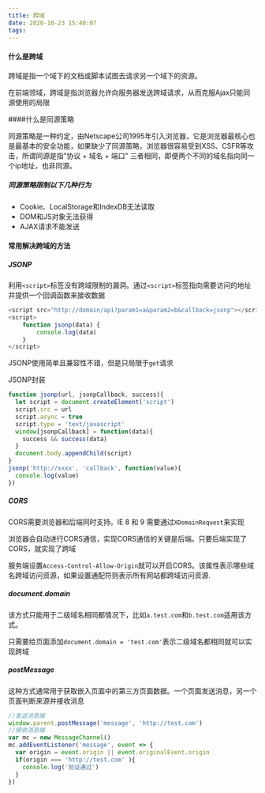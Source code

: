 ```yaml
---
title: 跨域
date: 2020-10-23 15:40:07
tags:
---
```


#### 什么是跨域

跨域是指一个域下的文档或脚本试图去请求另一个域下的资源。

在前端领域，跨域是指浏览器允许向服务器发送跨域请求，从而克服Ajax只能同源使用的局限

####什么是同源策略

同源策略是一种约定，由Netscape公司1995年引入浏览器，它是浏览器最核心也是最基本的安全功能，如果缺少了同源策略，浏览器很容易受到XSS、CSFR等攻击，所谓同源是指"协议 + 域名 + 端口" 三者相同，即便两个不同的域名指向同一个ip地址，也非同源。

##### 同源策略限制以下几种行为

- Cookie、LocalStorage和IndexDB无法读取
- DOM和JS对象无法获得
- AJAX请求不能发送

#### 常用解决跨域的方法

##### JSONP

利用``<script>``标签没有跨域限制的漏洞。通过``<script>``标签指向需要访问的地址并提供一个回调函数来接收数据

```js
<script src="http://domain/api?param1=a&param2=b&callback=jsonp"></script>
<script>
    function jsonp(data) {
    	console.log(data)
	}
</script>
```

JSONP使用简单且兼容性不错，但是只局限于``get``请求

JSONP封装

```js
function jsonp(url, jsonpCallback, success){
  let script = document.createElement('script')
  script.src = url
  script.async = true
  script.type = 'text/javascript'
  window[jsonpCallback] = function(data){
    success && success(data)
  }
  document.body.appendChild(script)
}
jsonp('http://xxxx', 'callback', function(value){
  console.log(value)
})
```

##### CORS

CORS需要浏览器和后端同时支持。IE 8 和 9 需要通过``XDomainRequest``来实现

浏览器会自动进行CORS通信，实现CORS通信的关键是后端。只要后端实现了CORS，就实现了跨域

服务端设置``Access-Control-Allow-Origin``就可以开启CORS。该属性表示哪些域名跨域访问资源，如果设置通配符则表示所有网站都跨域访问资源.

##### document.domain

该方式只能用于二级域名相同都情况下，比如``a.test.com``和``b.test.com``适用该方式。

只需要给页面添加``document.domain = 'test.com'``表示二级域名都相同就可以实现跨域

##### postMessage

这种方式通常用于获取嵌入页面中的第三方页面数据。一个页面发送消息，另一个页面判断来源并接收消息

```js
//发送消息端
window.parent.postMessage('message', 'http://test.com')
//接收消息端
var mc = new MessageChannel()
mc.addEventListener('message', event => {
  var origin = event.origin || event.originalEvent.origin
  if(origin === 'http://test.com' ){
    console.log('验证通过')
  }
})
```



